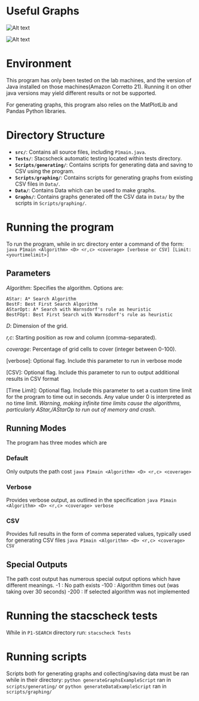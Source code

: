 # Useful Graphs

![Alt text](Screenshot%202025-01-18%20at%201.13.34%E2%80%AFAM.png)

![Alt text](<Screenshot 2025-01-18 at 1.14.27 AM.png>)

# Environment

This program has only been tested on the lab machines, and the version of Java installed on those machines(Amazon Corretto 21).
Running it on other java versions may yield different results or not be supported.

For generating graphs, this program also relies on the MatPlotLib and Pandas Python libraries.

# Directory Structure

- **`src/`**: Contains all source files, including `P1main.java`.
- **`Tests/`**: Stacscheck automatic testing located within tests directory.
- **`Scripts/generating/`**: Contains scripts for generating data and saving to CSV using the program.
- **`Scripts/graphing/`**: Contains scripts for generating graphs from existing CSV files in `Data/`.
- **`Data/`**: Contains Data which can be used to make graphs.
- **`Graphs/`**: Contains graphs generated off the CSV data in `Data/` by the scripts in `Scripts/graphing/`.

# Running the program

To run the program, while in src directory enter a command of the form:
`java P1main <Algorithm> <D> <r,c> <coverage> [verbose or CSV] [Limit:<yourtimelimit>]`

## Parameters

_Algorithm_: Specifies the algorithm. Options are:

    AStar: A* Search Algorithm
    BestF: Best First Search Algorithm
    AStarOpt: A* Search with Warnsdorf's rule as heuristic
    BestFOpt: Best First Search with Warnsdorf's rule as heuristic

_D_: Dimension of the grid.

_r,c_: Starting position as row and column (comma-separated).

_coverage_: Percentage of grid cells to cover (integer between 0-100).

[verbose]: Optional flag. Include this parameter to run in verbose mode

[CSV]: Optional flag. Include this parameter to run to output additional results in CSV format

[Time Limit]: Optional flag. Include this parameter to set a custom time limit for the program to time out in seconds. Any value under 0 is interpreted as no time limit. _Warning, making infinite time limits cause the algorithms, particularly AStar,/AStarOp to run out of memory and crash_.

## Running Modes

The program has three modes which are

### Default

Only outputs the path cost
`java P1main <Algorithm> <D> <r,c> <coverage>`

### Verbose

Provides verbose output, as outlined in the specification
`java P1main <Algorithm> <D> <r,c> <coverage> verbose`

### CSV

Provides full results in the form of comma seperated values, typically used for generating CSV files
`java P1main <Algorithm> <D> <r,c> <coverage> CSV`

## Special Outputs

The path cost output has numerous special output options which have different meanings.
-1 : No path exists
-100 : Algorithm times out (was taking over 30 seconds)
-200 : If selected algorithm was not implemented

# Running the stacscheck tests

While in `P1-SEARCH` directory run:
`stacscheck Tests`

# Running scripts

Scripts both for generating graphs and collecting/saving data must be ran while in their directory:
`python generateGraphsExampleScript` ran in `scripts/generating/`
or
`python generateDataExampleScript` ran in `scripts/graphing/`
